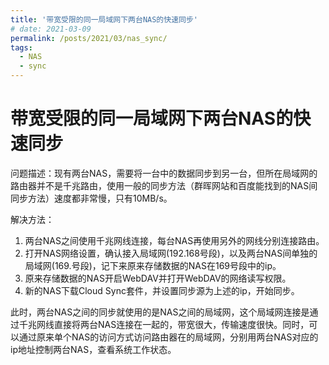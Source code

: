 ```yaml
---
title: '带宽受限的同一局域网下两台NAS的快速同步'
# date: 2021-03-09
permalink: /posts/2021/03/nas_sync/
tags:
  - NAS
  - sync
---
```


# 带宽受限的同一局域网下两台NAS的快速同步

问题描述：现有两台NAS，需要将一台中的数据同步到另一台，但所在局域网的路由器并不是千兆路由，使用一般的同步方法（群晖网站和百度能找到的NAS间同步方法）速度都非常慢，只有10MB/s。

解决方法：

1. 两台NAS之间使用千兆网线连接，每台NAS再使用另外的网线分别连接路由。
2. 打开NAS网络设置，确认接入局域网(192.168号段)，以及两台NAS间单独的局域网(169.号段)，记下来原来存储数据的NAS在169号段中的ip。
3. 原来存储数据的NAS开启WebDAV并打开WebDAV的网络读写权限。
4. 新的NAS下载Cloud Sync套件，并设置同步源为上述的ip，开始同步。

此时，两台NAS之间的同步就使用的是NAS之间的局域网，这个局域网连接是通过千兆网线直接将两台NAS连接在一起的，带宽很大，传输速度很快。同时，可以通过原来单个NAS的访问方式访问路由器在的局域网，分别用两台NAS对应的ip地址控制两台NAS，查看系统工作状态。